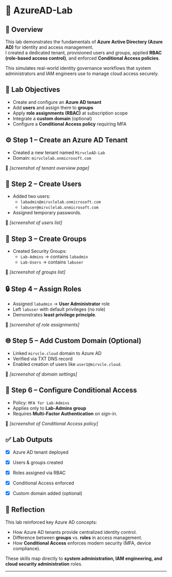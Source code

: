 # 🔑 AzureAD-Lab

## 📌 Overview
This lab demonstrates the fundamentals of **Azure Active Directory (Azure AD)** for identity and access management.  
I created a dedicated tenant, provisioned users and groups, applied **RBAC (role-based access control)**, and enforced **Conditional Access policies**.  

This simulates real-world identity governance workflows that system administrators and IAM engineers use to manage cloud access securely.



## 🧩 Lab Objectives
- Create and configure an **Azure AD tenant**
- Add **users** and assign them to **groups**
- Apply **role assignments (RBAC)** at subscription scope
- Integrate a **custom domain** (optional)
- Configure a **Conditional Access policy** requiring MFA



## ⚙️ Step 1 – Create an Azure AD Tenant
- Created a new tenant named `MirvcleAD-Lab`  
- Domain: `mirvclelab.onmicrosoft.com`

📸 *[screenshot of tenant overview page]*



## 👥 Step 2 – Create Users
- Added two users:  
  - `labadmin@mirvclelab.onmicrosoft.com`  
  - `labuser@mirvclelab.onmicrosoft.com`  
- Assigned temporary passwords.

📸 *[screenshot of users list]*



## 👤 Step 3 – Create Groups
- Created Security Groups:  
  - `Lab-Admins` → contains `labadmin`  
  - `Lab-Users` → contains `labuser`

📸 *[screenshot of groups list]*



## 🔒 Step 4 – Assign Roles
- Assigned `labadmin` → **User Administrator** role  
- Left `labuser` with default privileges (no role)  
- Demonstrates **least privilege principle**.

📸 *[screenshot of role assignments]*



## 🌐 Step 5 – Add Custom Domain (Optional)
- Linked `mirvcle.cloud` domain to Azure AD  
- Verified via TXT DNS record  
- Enabled creation of users like `user1@mirvcle.cloud`.

📸 *[screenshot of domain settings]*



## 🔐 Step 6 – Configure Conditional Access
- Policy: `MFA for Lab-Admins`  
- Applies only to **Lab-Admins group**  
- Requires **Multi-Factor Authentication** on sign-in.

📸 *[screenshot of Conditional Access policy]*



## ✅ Lab Outputs
- [x] Azure AD tenant deployed  
- [x] Users & groups created  
- [x] Roles assigned via RBAC  
- [x] Conditional Access enforced  
- [x] Custom domain added (optional)



## 🔎 Reflection
This lab reinforced key Azure AD concepts:
- How Azure AD tenants provide centralized identity control.  
- Difference between **groups** vs. **roles** in access management.  
- How **Conditional Access** enforces modern security (MFA, device compliance).  

These skills map directly to **system administration, IAM engineering, and cloud security administration** roles.

---

